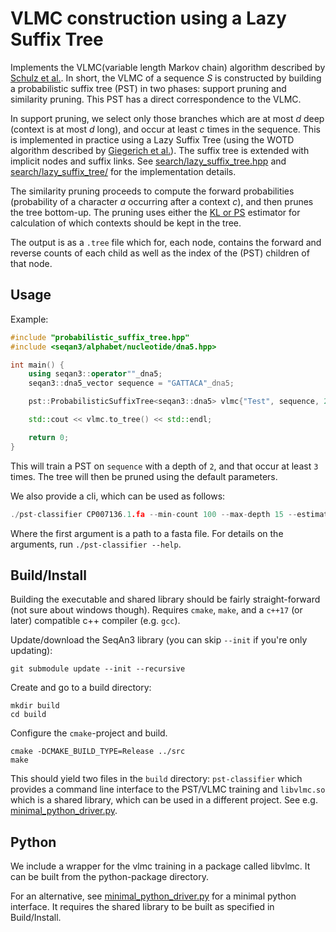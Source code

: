 # VLMC construction using a Lazy Suffix Tree

Implements the VLMC(variable length Markov chain) algorithm described by [Schulz et al.](https://doi.org/10.1007/978-3-540-87361-7_26). In short, the VLMC of a sequence _S_ is constructed by building a probabilistic suffix tree (PST) in two phases: support pruning and similarity pruning. This PST has a direct correspondence to the VLMC.

In support pruning, we select only those branches which are at most _d_ deep (context is at most _d_ long), and occur at least _c_ times in the sequence. This is implemented in practice using a Lazy Suffix Tree (using the WOTD algorithm described by [Giegerich et al.](https://doi.org/10.1002/spe.535)). The suffix tree is extended with implicit nodes and suffix links. See [search/lazy_suffix_tree.hpp](src/search/lazy_suffix_tree.hpp) and [search/lazy_suffix_tree/](src/search/lazy_suffix_tree/) for the implementation details.

The similarity pruning proceeds to compute the forward probabilities (probability of a character _a_ occurring after a context _c_), and then prunes the tree bottom-up. The pruning uses either the [KL or PS](https://doi.org/10.2202/1544-6115.1214) estimator for calculation of which contexts should be kept in the tree.

The output is as a `.tree` file which for, each node, contains the forward and reverse counts of each child as well as the index of the (PST) children of that node.

## Usage

Example:

```cpp
#include "probabilistic_suffix_tree.hpp"
#include <seqan3/alphabet/nucleotide/dna5.hpp>

int main() {
    using seqan3::operator""_dna5;
    seqan3::dna5_vector sequence = "GATTACA"_dna5;

    pst::ProbabilisticSuffixTree<seqan3::dna5> vlmc{"Test", sequence, 2, 3};

    std::cout << vlmc.to_tree() << std::endl;

    return 0;
}
```

This will train a PST on `sequence` with a depth of `2`, and that occur at least `3` times.  The tree will then be pruned using the default parameters.

We also provide a cli, which can be used as follows:

```cpp
./pst-classifier CP007136.1.fa --min-count 100 --max-depth 15 --estimator "KL" --theshold 1.2
```

Where the first argument is a path to a fasta file.  For details on the arguments, run `./pst-classifier --help`.

## Build/Install

Building the executable and shared library should be fairly straight-forward (not sure about windows though).  Requires `cmake`, `make`, and a `c++17` (or later) compatible c++ compiler (e.g. `gcc`).

Update/download the SeqAn3 library (you can skip `--init` if you're only updating):

```shell script
git submodule update --init --recursive
```

Create and go to a build directory:

```shell script
mkdir build
cd build
```

Configure the `cmake`-project and build.

```shell script
cmake -DCMAKE_BUILD_TYPE=Release ../src
make
```

This should yield two files in the `build` directory: `pst-classifier` which provides a command line interface to the PST/VLMC training and `libvlmc.so` which is a shared library, which can be used in a different project.  See e.g. [minimal_python_driver.py](minimal_python_driver.py).

## Python

We include a wrapper for the vlmc training in a package called libvlmc.  It can be built from the python-package directory.

For an alternative, see [minimal_python_driver.py](minimal_python_driver.py) for a minimal python interface.
It requires the shared library to be built as specified in Build/Install.
